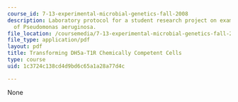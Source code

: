 ```yaml
---
course_id: 7-13-experimental-microbial-genetics-fall-2008
description: Laboratory protocol for a student research project on examining the biology
  of Pseudomonas aeruginosa.
file_location: /coursemedia/7-13-experimental-microbial-genetics-fall-2008/1c3724c138cd4d9bd6c65a1a28a77d4c_MIT7_13f08_lab22_Protocol_Transformation.pdf
file_type: application/pdf
layout: pdf
title: Transforming DH5a-T1R Chemically Competent Cells
type: course
uid: 1c3724c138cd4d9bd6c65a1a28a77d4c

---
```

None